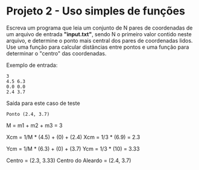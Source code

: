 # Projeto 2 - Uso simples de funções

Escreva um programa que leia um conjunto de N pares de coordenadas de um arquivo de entrada **"input.txt"**,  sendo N o primeiro valor contido neste arquivo, e determine o ponto mais central dos pares de coordenadas lidos. Use uma função para calcular distâncias entre pontos e uma função para determinar o "centro" das coordenadas.

Exemplo de entrada:
```text
3
4.5 6.3
0.0 0.0
2.4 3.7
```

Saída para este caso de teste
```text
Ponto (2.4, 3.7)
```

M = m1 + m2 + m3 = 3

Xcm = 1/M * (4.5) + (0) + (2.4) 
Xcm = 1/3 * (6.9) = 2.3

Ycm = 1/M * (6.3) + (0) + (3.7)
Ycm = 1/3 * (10) = 3.33

Centro = (2.3, 3.33)
Centro do Aleardo = (2.4, 3.7)